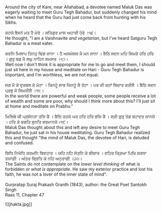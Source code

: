 Around the city of Kare, near Allahabad, a devotee named Maluk Das was eagerly waiting to meet Guru Tegh Bahadur, but suddenly changed his mind when he heard that the Guru had just come back from hunting with his Sikhs.⁣  
⁣  
ਕਹਯੋ ਬੈਸਨੋ ਮਤ ਹੈ ਮੇਰੋ । ਸਤਿਗੁਰ ਮਾਸ ਅਹਾਰੀ ਹੇਰੋ ।੧੬।⁣  
He thought, "I am a Vaishnavite *and vegetarian*, but I've heard Satguru Tegh Bahadur is a meat eater.⁣  
⁣  
ਕਰਨਿ ਮਿਲਾਪ ਤਿਨਹੁ ਢਿਗ ਜਾਨਾ । ਹੈ ਅਸਮੰਜਸ ਮੈ ਮਨ ਜਾਨਾ । 
ਬੈਠਿ ਸਦਨ ਮਹਿ ਸਿਮਰੋ ਹਰਿ ਹਰਿ । ਗੁਰੁ ਬਡ ਮੈ ਲਘੁ ਨਾਹਿਨ ਸਮਸਰ ।੧੭।⁣  
Well now I don't think it is appropriate for me to go and meet them, I should just sit here in my house and meditate on Hari - Guru Tegh Bahadur is important, and I'm worthless, we are not equal. ⁣  
⁣  
ਜਗ ਮੈ ਕੋ ਦੁਰਬਲ ਕੋ ਮੋਟਾ । ਕਿਨਹੂੰ ਲਾਭ ਕਿਨਹੂੰ ਕੈ ਤੋਟਾ । 
ਪਰ ਕੀ ਕਹਾਂ ਬਿਚਾਰ ਕਰੀਜੈ । ਬੈਠਿ ਸਦਨ ਪ੍ਰਭੁ ਕੋ ਸਿਮਰੀਜੈ ।੧੮।⁣  
In the world there are powerful and weak people, some people receive a lot of wealth and some are poor, why should I think more about this? I'll just sit at home and meditate on Prabhu."⁣  
⁣  
ਮਿਲਿਬੇ ਕੀ ਪ੍ਰਸੰਨਤਾ ਤਜਿ ਕੈ । ਬੈਠਿ ਰਹਯੋ ਘਰ ਹਰਿ ਹਰਿ ਭਜਿ ਕੈ । 
ਸ੍ਰੀ ਗੁਰੁ ਤੇਗ ਬਹਾਦਰ ਜਾਨਯੋ । ਹਰਿ ਕੋ ਭਗਤਿ ਸੁਨਤਿ ਭਰਮਾਨਯੋ।੧੯।⁣  
Maluk Das thought about this and left any desire to meet Guru Tegh Bahadur, he just sat in his house meditating. Guru Tegh Bahadur realized this and thought "the mind of Maluk Das, the devotee of Hari, is deluded and confused. ⁣  
⁣  
ਬਿਧਿ ਨਿਖੇਧਿ ਕਰਮਨਿ ਬਿਵਹਾਰ । ਯਹਿ ਨਹਿ ਸੰਤਨਿ ਕੇ ਬੀਚਾਰ । 
ਵਹਿਰ ਕ੍ਰਿਆ ਪਿਖਿ ਸ਼ਰਧਾ ਤਯਾਗੀ । ਅੰਤਰ ਬ੍ਰਿਤਿ ਕੋ ਨਹਿ ਅਨੁਰਾਗੀ ।੨੦।⁣  
The Saints do not contemplate on the *lower level thinking* of what is forbidden *or what is appropriate*. He saw my exterior practice and lost his faith, he was not a lover of the inner state of mind". ⁣  
⁣  
Gurpratap Suraj Prakash Granth (1843), author: the Great Poet Santokh Singh⁣  
Raas 11, Chapter 47⁣

![[jhakta.jpg]]